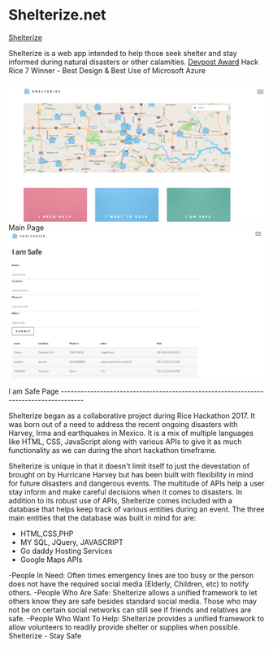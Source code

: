 # Shelterize.net

[Shelterize](shelterize.net) 

Shelterize is a web app intended to help those seek shelter and stay informed during natural disasters or other calamities.
[Devpost Award](https://devpost.com/software/shelterize)
Hack Rice 7 Winner - Best Design & Best Use of Microsoft Azure


![alt text](https://github.com/filehippo/https-github.com-Dan-Tor-OK-Munchy/blob/master/Shelterize.PNG)
Main Page
![alt text](https://github.com/filehippo/https-github.com-Dan-Tor-OK-Munchy/blob/master/safe.PNG)

I am Safe Page -------------------------------------------------------------------------------------



Shelterize began as a collaborative project during Rice Hackathon 2017. 
It was born out of a need to address the recent ongoing disasters with Harvey, Irma and earthquakes in Mexico.
It is a mix of multiple languages like HTML, CSS, JavaScript along with various APIs to give it as much functionality as we can during the short hackathon timeframe.

Shelterize is unique in that it doesn't limit itself to just the devestation of brought on by Hurricane Harvey but has been built with flexibility in mind for future disasters and dangerous events.
 The multitude of APIs help a user stay inform and make careful decisions when it comes to disasters. 
 In addition to its robust use of APIs, Shelterize comes included with a database that helps keep track of various entities during an event. 
 The three main entities that the database was built in mind for are:

- HTML,CSS,PHP
- MY SQL, JQuery, JAVASCRIPT 
- Go daddy Hosting Services 
- Google Maps APIs 


-People In Need: Often times emergency lines are too busy or the person does not have the required social media (Elderly, Children, etc) to notify others.
-People Who Are Safe: Shelterize allows a unified framework to let others know they are safe besides standard social media. Those who may not be on certain social networks can still see if friends and relatives are safe.
-People Who Want To Help: Shelterize provides a unified framework to allow volunteers to readily provide shelter or supplies when possible.
Shelterize - Stay Safe
